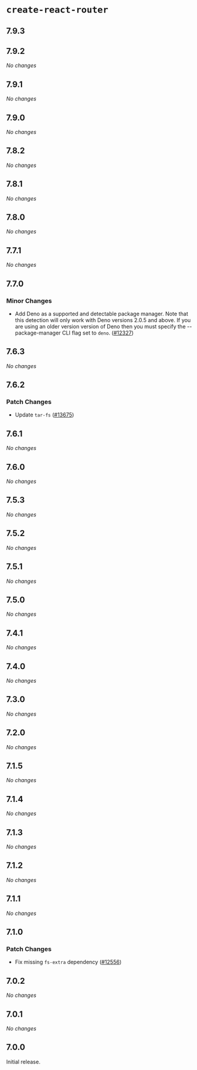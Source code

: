 # `create-react-router`

## 7.9.3

## 7.9.2

_No changes_

## 7.9.1

_No changes_

## 7.9.0

_No changes_

## 7.8.2

_No changes_

## 7.8.1

_No changes_

## 7.8.0

_No changes_

## 7.7.1

_No changes_

## 7.7.0

### Minor Changes

- Add Deno as a supported and detectable package manager. Note that this detection will only work with Deno versions 2.0.5 and above. If you are using an older version version of Deno then you must specify the --package-manager CLI flag set to `deno`. ([#12327](https://github.com/remix-run/react-router/pull/12327))

## 7.6.3

_No changes_

## 7.6.2

### Patch Changes

- Update `tar-fs` ([#13675](https://github.com/remix-run/react-router/pull/13675))

## 7.6.1

_No changes_

## 7.6.0

_No changes_

## 7.5.3

_No changes_

## 7.5.2

_No changes_

## 7.5.1

_No changes_

## 7.5.0

_No changes_

## 7.4.1

_No changes_

## 7.4.0

_No changes_

## 7.3.0

_No changes_

## 7.2.0

_No changes_

## 7.1.5

_No changes_

## 7.1.4

_No changes_

## 7.1.3

_No changes_

## 7.1.2

_No changes_

## 7.1.1

_No changes_

## 7.1.0

### Patch Changes

- Fix missing `fs-extra` dependency ([#12556](https://github.com/remix-run/react-router/pull/12556))

## 7.0.2

_No changes_

## 7.0.1

_No changes_

## 7.0.0

Initial release.
